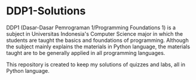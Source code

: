 # DDP1-Solutions

DDP1 (Dasar-Dasar Pemrograman 1/Programming Foundations 1) is a subject in Universitas Indonesia's Computer Science major in which the students are taught the basics and foundations of programming. Although the subject mainly explains the materials in Python language, the materials taught are to be generally applied in all programming languages.

This repository is created to keep my solutions of quizzes and labs, all in Python language.
